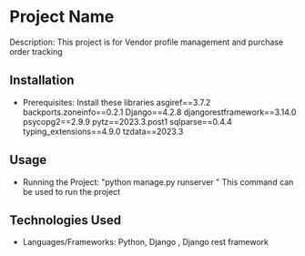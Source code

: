 # Project Name

Description: This project is for Vendor profile management and purchase order tracking

## Installation

- Prerequisites: Install these libraries
 asgiref==3.7.2
backports.zoneinfo==0.2.1
Django==4.2.8
djangorestframework==3.14.0
psycopg2==2.9.9
pytz==2023.3.post1
sqlparse==0.4.4
typing_extensions==4.9.0
tzdata==2023.3


## Usage

- Running the Project: "python manage.py runserver " This command can be used to run the project

## Technologies Used

- Languages/Frameworks: Python, Django , Django rest framework
